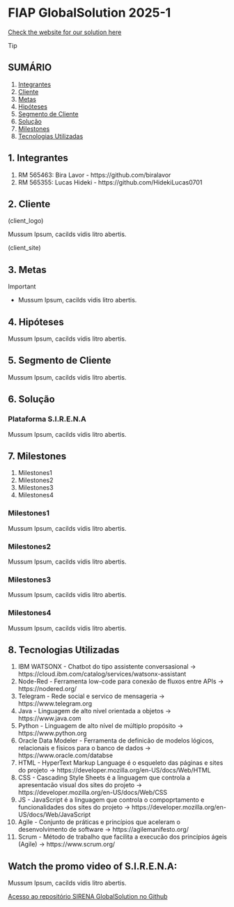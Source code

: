 # FIAP GlobalSolution 2025-1

[Check the website for our solution here](https://biralavor.github.io/FIAP-GlobalSolution-2025-1/Front-end/index.html)

> [!TIP]
> ## SUMÁRIO
> 1. [Integrantes](https://github.com/biralavor/FIAP-Challenge-2025#1-integrantes)
> 2. [Cliente](https://github.com/biralavor/FIAP-Challenge-2025#2-cliente)
> 3. [Metas](https://github.com/biralavor/FIAP-Challenge-2025#3-metas)
> 4. [Hipóteses](https://github.com/biralavor/FIAP-Challenge-2025#4-hipoteses)
> 5. [Segmento de Cliente](https://github.com/biralavor/FIAP-Challenge-2025#5-segmento-de-cliente)
> 6. [Solução](https://github.com/biralavor/FIAP-Challenge-2025#6-solucao)
> 7. [Milestones](https://github.com/biralavor/FIAP-Challenge-2025#7-milestones)
> 8. [Tecnologias Utilizadas](https://github.com/biralavor/FIAP-Challenge-2025#8-tecnologias-utilizadas)

## 1. Integrantes
<ol>
  <li>RM 565463: Bira Lavor - https://github.com/biralavor</li>
  <li>RM 565355: Lucas Hideki - https://github.com/HidekiLucas0701</li>
</ol>

## 2. Cliente
(client_logo)

Mussum Ipsum, cacilds vidis litro abertis. 

(client_site)

## 3. Metas
> [!IMPORTANT]
> - Mussum Ipsum, cacilds vidis litro abertis. 

## 4. Hipóteses
Mussum Ipsum, cacilds vidis litro abertis. 


## 5. Segmento de Cliente
Mussum Ipsum, cacilds vidis litro abertis. 


## 6. Solução
### Plataforma S.I.R.E.N.A
Mussum Ipsum, cacilds vidis litro abertis. 


## 7. Milestones
<ol>
  <li>Milestones1</li>
  <li>Milestones2</li>
  <li>Milestones3</li>
  <li>Milestones4</li>
</ol>

### Milestones1
Mussum Ipsum, cacilds vidis litro abertis. 

### Milestones2
Mussum Ipsum, cacilds vidis litro abertis. 

### Milestones3
Mussum Ipsum, cacilds vidis litro abertis.  

### Milestones4
Mussum Ipsum, cacilds vidis litro abertis. 

## 8. Tecnologias Utilizadas
<ol>
  <li>IBM WATSONX - Chatbot do tipo assistente conversasional -> https://cloud.ibm.com/catalog/services/watsonx-assistant</li>
  <li>Node-Red - Ferramenta low-code para conexão de fluxos entre APIs -> https://nodered.org/</li>
  <li>Telegram - Rede social e servico de mensageria -> https://www.telegram.org</li>
  <li>Java - Linguagem de alto nível orientada a objetos -> https://www.java.com</li>
  <li>Python - Linguagem de alto nível de múltiplo propósito -> https://www.python.org</li>
  <li>Oracle Data Modeler - Ferramenta de definicão de modelos lógicos, relacionais e físicos para o banco de dados -> https://www.oracle.com/databse</li>
  <li>HTML - HyperText Markup Language é o esqueleto das páginas e sites do projeto -> https://developer.mozilla.org/en-US/docs/Web/HTML</li>
  <li>CSS - Cascading Style Sheets é a linguagem que controla a apresentacão visual dos sites do projeto -> https://developer.mozilla.org/en-US/docs/Web/CSS</li>
  <li>JS - JavaScript é a linguagem que controla o compoprtamento e funcionalidades dos sites do projeto -> https://developer.mozilla.org/en-US/docs/Web/JavaScript</li>
  <li>Agile - Conjunto de práticas e princípios que aceleram o desenvolvimento de software -> https://agilemanifesto.org/</li>
  <li>Scrum - Método de trabalho que facilita a execucão dos princípios ágeis (Agile) -> https://www.scrum.org/</li>
</ol>

## Watch the promo video of S.I.R.E.N.A:
Mussum Ipsum, cacilds vidis litro abertis. 

[Acesso ao repositório SIRENA GlobalSolution no Github](https://github.com/biralavor/FIAP-GlobalSolution-2025-1)

